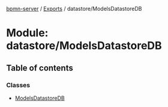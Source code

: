 [bpmn-server](../README.md) / [Exports](../modules.md) / datastore/ModelsDatastoreDB

# Module: datastore/ModelsDatastoreDB

## Table of contents

### Classes

- [ModelsDatastoreDB](../classes/datastore_ModelsDatastoreDB.ModelsDatastoreDB.md)
